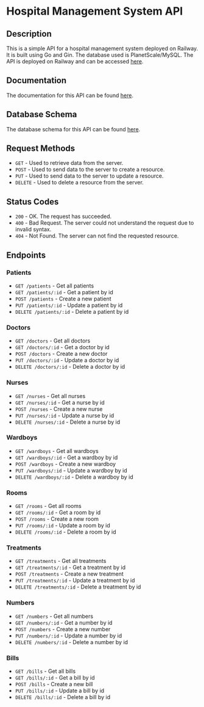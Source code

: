 # Hospital Management System API

## Description
This is a simple API for a hospital management system deployed on Railway. It is built using Go and Gin. The database used is PlanetScale/MySQL. The API is deployed on Railway and can be accessed [here](https://hospital-management-system-api.railway.app/).

## Documentation
The documentation for this API can be found [here](https://documenter.getpostman.com/view/26210548/2s9YkgEkcX).

## Database Schema
The database schema for this API can be found [here](https://dbdiagram.io/d/64dd534e02bd1c4a5ee6ab86).

## Request Methods
- `GET` - Used to retrieve data from the server.
- `POST` - Used to send data to the server to create a resource.
- `PUT` - Used to send data to the server to update a resource.
- `DELETE` - Used to delete a resource from the server.

## Status Codes
- `200` - OK. The request has succeeded.
- `400` - Bad Request. The server could not understand the request due to invalid syntax.
- `404` - Not Found. The server can not find the requested resource.

## Endpoints

### Patients
- `GET /patients` - Get all patients
- `GET /patients/:id` - Get a patient by id
- `POST /patients` - Create a new patient
- `PUT /patients/:id` - Update a patient by id
- `DELETE /patients/:id` - Delete a patient by id

### Doctors
- `GET /doctors` - Get all doctors
- `GET /doctors/:id` - Get a doctor by id
- `POST /doctors` - Create a new doctor
- `PUT /doctors/:id` - Update a doctor by id
- `DELETE /doctors/:id` - Delete a doctor by id

### Nurses
- `GET /nurses` - Get all nurses
- `GET /nurses/:id` - Get a nurse by id
- `POST /nurses` - Create a new nurse
- `PUT /nurses/:id` - Update a nurse by id
- `DELETE /nurses/:id` - Delete a nurse by id

### Wardboys
- `GET /wardboys` - Get all wardboys
- `GET /wardboys/:id` - Get a wardboy by id
- `POST /wardboys` - Create a new wardboy
- `PUT /wardboys/:id` - Update a wardboy by id
- `DELETE /wardboys/:id` - Delete a wardboy by id

### Rooms
- `GET /rooms` - Get all rooms
- `GET /rooms/:id` - Get a room by id
- `POST /rooms` - Create a new room
- `PUT /rooms/:id` - Update a room by id
- `DELETE /rooms/:id` - Delete a room by id

### Treatments
- `GET /treatments` - Get all treatments
- `GET /treatments/:id` - Get a treatment by id
- `POST /treatments` - Create a new treatment
- `PUT /treatments/:id` - Update a treatment by id
- `DELETE /treatments/:id` - Delete a treatment by id

### Numbers
- `GET /numbers` - Get all numbers
- `GET /numbers/:id` - Get a number by id
- `POST /numbers` - Create a new number
- `PUT /numbers/:id` - Update a number by id
- `DELETE /numbers/:id` - Delete a number by id

### Bills
- `GET /bills` - Get all bills
- `GET /bills/:id` - Get a bill by id
- `POST /bills` - Create a new bill
- `PUT /bills/:id` - Update a bill by id
- `DELETE /bills/:id` - Delete a bill by id





